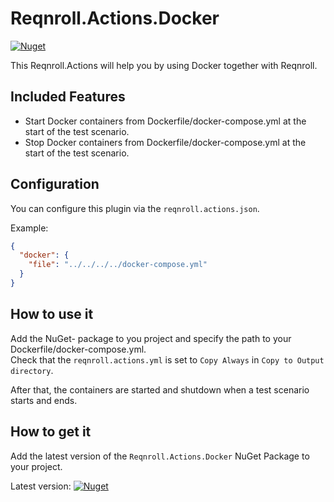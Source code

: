 # Reqnroll.Actions.Docker

[![Nuget](https://img.shields.io/nuget/v/Reqnroll.Actions.Docker)](https://www.nuget.org/packages/Reqnroll.Actions.Docker/)

This Reqnroll.Actions will help you by using Docker together with Reqnroll. 

## Included Features

- Start Docker containers from Dockerfile/docker-compose.yml at the start of the test scenario.
- Stop Docker containers from Dockerfile/docker-compose.yml at the start of the test scenario.

## Configuration

You can configure this plugin via the  `reqnroll.actions.json`.

Example:

``` json
{
  "docker": {
    "file": "../../../../docker-compose.yml"
  }
}
```

## How to use it

Add the NuGet- package to you project and specify the path to your Dockerfile/docker-compose.yml.  
Check that the `reqnroll.actions.yml` is set to `Copy Always` in `Copy to Output directory`.

After that, the containers are started and shutdown when a test scenario starts and ends.

## How to get it

Add the latest version of the `Reqnroll.Actions.Docker` NuGet Package to your project.

Latest version: [![Nuget](https://img.shields.io/nuget/v/Reqnroll.Actions.Docker)](https://www.nuget.org/packages/Reqnroll.Actions.Docker/)
